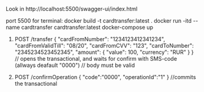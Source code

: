 Look in http://localhost:5500/swagger-ui/index.html

port 5500
for terminal:
docker build -t cardtransfer:latest .
docker run -itd --name cardtransfer cardtransfer:latest
docker-compose up

1. POST /transfer
{
    "cardFromNumber": "1234123412341234",
    "cardFromValidTill": "08/20",
    "cardFromCVV": "123",
    "cardToNumber": "2345234523452345",
    "amount": {
        "value": 100,
        "currency": "RUR"
    }
}
// opens the transactional, and waits for confirm with SMS-code (allways deafault "0000")
// body must be valid

3. POST /confirmOperation
{
   "code":"0000",
   "operationId":"1"
}
//commits the transactional